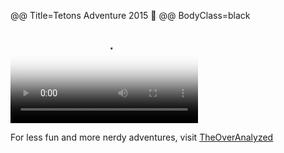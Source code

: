 @@ Title=Tetons Adventure 2015 🗻
@@ BodyClass=black  

<video controls poster="http://d.pr/i/16tNs+" src="https://s3-us-west-1.amazonaws.com/toaassets/videos/Tetons+2015.mp4">
Are you using a crappy browser? It must be crappy, because it doesn't support this HTML5 <code>video</code> element.
</video>

<div class="blackInfo">
<p>For less fun and more nerdy adventures, visit <a href="/">TheOverAnalyzed</a></p>
</div>